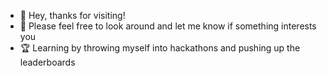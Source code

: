 - 👋 Hey, thanks for visiting!
- 👀 Please feel free to look around and let me know if something interests you 
- :trophy: Learning by throwing myself into hackathons and pushing up the leaderboards
